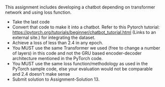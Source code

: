 This assignment includes developing a chatbot depending on transformer network and using loss function.
- Take the last code 
- Convert that code to make it into a chatbot. Refer to this Pytorch tutorial: https://pytorch.org/tutorials/beginner/chatbot_tutorial.html (Links to an external site.) for integrating the dataset. 
- Achieve a loss of less than 2.4 in any epoch. 
- You MUST use the same Transformer we used (free to change a number of layers) in this code and not the GRU based encoder-decoder architecture mentioned in the PyTorch code. 
- You MUST use the same loss function/methodology as used in the PyTorch sample code, else your evaluation would not be comparable and 2.4 doesn't make sense 
- Submit solution to Assignment-Solution 13. 
